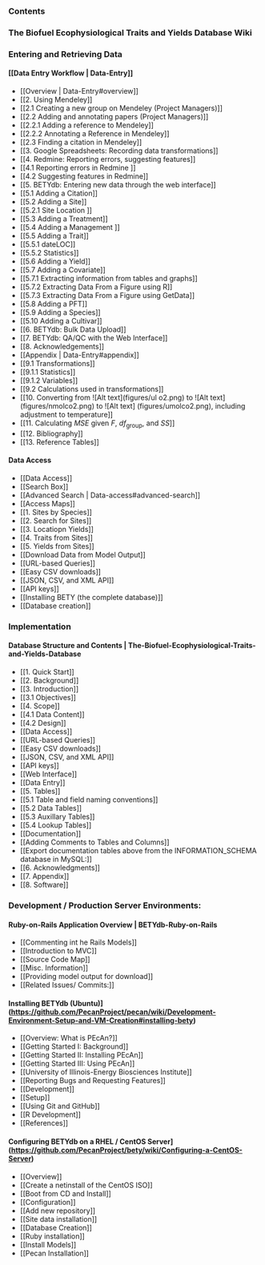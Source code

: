 ### Contents

### The Biofuel Ecophysiological Traits and Yields Database Wiki

### Entering and Retrieving Data

#### [[Data Entry Workflow | Data-Entry]]
* [[Overview | Data-Entry#overview]]
* [[2. Using Mendeley]]
* [[2.1 Creating a new group on Mendeley (Project Managers)]]
* [[2.2 Adding and annotating papers (Project Managers)]]
* [[2.2.1 Adding a reference to Mendeley]]
* [[2.2.2 Annotating a Reference in Mendeley]]
* [[2.3 Finding a citation in Mendeley]]
* [[3. Google Spreadsheets: Recording data transformations]]
* [[4. Redmine: Reporting errors, suggesting features]]
* [[4.1 Reporting errors in Redmine ]]
* [[4.2 Suggesting features in Redmine]]
* [[5. BETYdb: Entering new data through the web interface]]
* [[5.1 Adding a Citation]]
* [[5.2 Adding a Site]]
* [[5.2.1 Site Location ]]
* [[5.3 Adding a Treatment]]
* [[5.4 Adding a Management ]]
* [[5.5 Adding a Trait]]
* [[5.5.1 dateLOC]]
* [[5.5.2 Statistics]]
* [[5.6 Adding a Yield]]
* [[5.7 Adding a Covariate]]
* [[5.7.1 Extracting information from tables and graphs]]
* [[5.7.2 Extracting Data From a Figure using R]]
* [[5.7.3 Extracting Data From a Figure using GetData]]
* [[5.8 Adding a PFT]]
* [[5.9 Adding a Species]]
* [[5.10 Adding a Cultivar]]
* [[6. BETYdb: Bulk Data Upload]]
* [[7. BETYdb: QA/QC with the Web Interface]]
* [[8. Acknowledgements]]
* [[Appendix | Data-Entry#appendix]]
* [[9.1 Transformations]]
* [[9.1.1 Statistics]]
* [[9.1.2 Variables]]
* [[9.2 Calculations used in transformations]]
* [[10. Converting from ![Alt text](figures/ul o2.png) to  ![Alt text] (figures/nmolco2.png) to ![Alt text] (figures/umolco2.png), including adjustment to temperature]]
* [[11. Calculating $MSE$ given $F$, $df_{\text{group}}$, and $SS$]]
* [[12. Bibliography]]
* [[13. Reference Tables]]


#### Data Access
* [[Data Access]]
* [[Search Box]]
* [[Advanced Search | Data-access#advanced-search]]
* [[Access Maps]]
* [[1. Sites by Species]]
* [[2. Search for Sites]]
* [[3. Locatiopn Yields]]
* [[4. Traits from Sites]]
* [[5. Yields from Sites]]
* [[Download Data from Model Output]]
* [[URL-based Queries]]
* [[Easy CSV downloads]]
* [[JSON, CSV, and XML API]]
* [[API keys]]
* [[Installing BETY (the complete database)]]
* [[Database creation]]
 
### Implementation

#### Database Structure and Contents | The-Biofuel-Ecophysiological-Traits-and-Yields-Database 
* [[1. Quick Start]]
* [[2. Background]]
* [[3. Introduction]]
* [[3.1 Objectives]]
* [[4. Scope]]
* [[4.1 Data Content]]
* [[4.2 Design]]
* [[Data Access]]
* [[URL-based Queries]]
* [[Easy CSV downloads]]
* [[JSON, CSV, and XML API]]
* [[API keys]]
* [[Web Interface]]
* [[Data Entry]]
* [[5. Tables]]
* [[5.1 Table and field naming conventions]]
* [[5.2 Data Tables]]
* [[5.3 Auxillary Tables]]
* [[5.4 Lookup Tables]]
* [[Documentation]]
* [[Adding Comments to Tables and Columns]]
* [[Export documentation tables above from the INFORMATION_SCHEMA database in MySQL:]]
* [[6. Acknowledgments]]
* [[7. Appendix]]
* [[8. Software]]


### Development / Production Server Environments:

#### Ruby-on-Rails Application Overview | BETYdb-Ruby-on-Rails
* [[Commenting int he Rails Models]]
* [[Introduction to MVC]]
* [[Source Code Map]]
* [[Misc. Information]]
* [[Providing model output for download]]
* [[Related Issues/ Commits:]]

#### Installing BETYdb (Ubuntu)](https://github.com/PecanProject/pecan/wiki/Development-Environment-Setup-and-VM-Creation#installing-bety)
* [[Overview: What is PEcAn?]]
* [[Getting Started I: Background]]
* [[Getting Started II: Installing PEcAn]]
* [[Getting Started III: Using PEcAn]]
* [[University of Illinois-Energy Biosciences Institute]]
* [[Reporting Bugs and Requesting Features]]
* [[Development]]
* [[Setup]]
* [[Using Git and GitHub]]
* [[R Development]]
* [[References]]


#### Configuring BETYdb on a RHEL / CentOS Server](https://github.com/PecanProject/bety/wiki/Configuring-a-CentOS-Server)
* [[Overview]]
* [[Create a netinstall of the CentOS ISO]]
* [[Boot from CD and Install]]
* [[Configuration]]
* [[Add new repository]]
* [[Site data installation]]
* [[Database Creation]]
* [[Ruby installation]]
* [[Install Models]]
* [[Pecan Installation]] 

